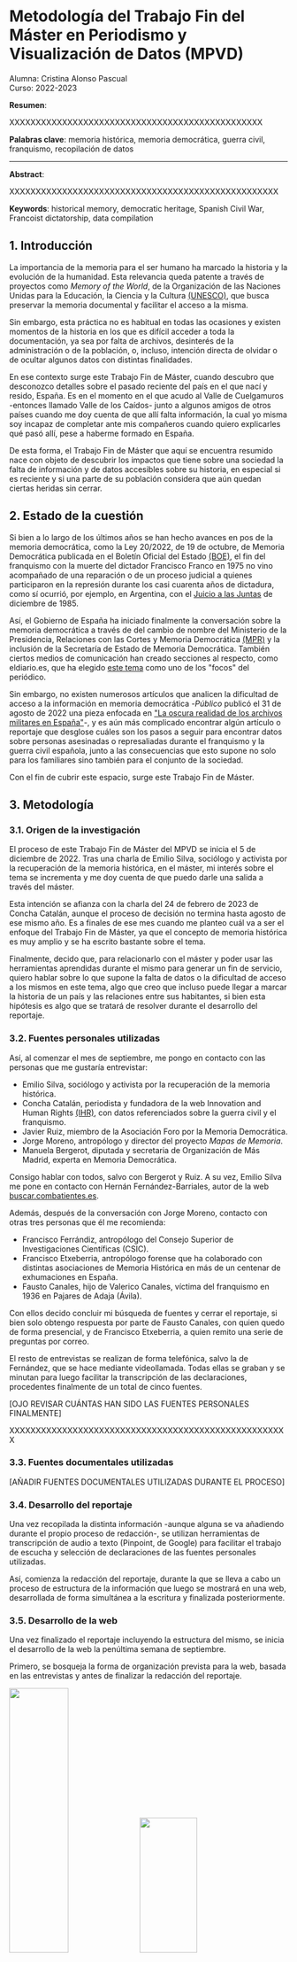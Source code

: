 # Metodología del Trabajo Fin del Máster en Periodismo y Visualización de Datos (MPVD)
Alumna: Cristina Alonso Pascual<br>
Curso: 2022-2023

**Resumen**:

XXXXXXXXXXXXXXXXXXXXXXXXXXXXXXXXXXXXXXXXXXXXXXXX

**Palabras clave**: memoria histórica, memoria democrática, guerra civil, franquismo, recopilación de datos

---

**Abstract**:

XXXXXXXXXXXXXXXXXXXXXXXXXXXXXXXXXXXXXXXXXXXXXXXXXXX

**Keywords**: historical memory, democratic heritage, Spanish Civil War, Francoist dictatorship, data compilation

## 1. Introducción

La importancia de la memoria para el ser humano ha marcado la historia y la evolución de la humanidad. Esta relevancia queda patente a través de proyectos como *Memory of the World*, de la Organización de las Naciones Unidas para la Educación, la Ciencia y la Cultura [(UNESCO)](https://www.unesco.org/en/memory-world), que busca preservar la memoria documental y facilitar el acceso a la misma.

Sin embargo, esta práctica no es habitual en todas las ocasiones y existen momentos de la historia en los que es difícil acceder a toda la documentación, ya sea por falta de archivos, desinterés de la administración o de la población, o, incluso, intención directa de olvidar o de ocultar algunos datos con distintas finalidades.

En ese contexto surge este Trabajo Fin de Máster, cuando descubro que desconozco detalles sobre el pasado reciente del país en el que nací y resido, España. Es en el momento en el que acudo al Valle de Cuelgamuros -entonces llamado Valle de los Caídos- junto a algunos amigos de otros países cuando me doy cuenta de que allí falta información, la cual yo misma soy incapaz de completar ante mis compañeros cuando quiero explicarles qué pasó allí, pese a haberme formado en España.

De esta forma, el Trabajo Fin de Máster que aquí se encuentra resumido nace con objeto de descubrir los impactos que tiene sobre una sociedad la falta de información y de datos accesibles sobre su historia, en especial si es reciente y si una parte de su población considera que aún quedan ciertas heridas sin cerrar. 

## 2. Estado de la cuestión

Si bien a lo largo de los últimos años se han hecho avances en pos de la memoria democrática, como la Ley 20/2022, de 19 de octubre, de Memoria Democrática publicada en el Boletín Oficial del Estado [(BOE)](https://www.boe.es/eli/es/l/2022/10/19/20/con), el fin del franquismo con la muerte del dictador Francisco Franco en 1975 no vino acompañado de una reparación o de un proceso judicial a quienes participaron en la represión durante los casi cuarenta años de dictadura, como sí ocurrió, por ejemplo, en Argentina, con el [Juicio a las Juntas](https://www.argentina.gob.ar/noticias/juicio-las-juntas-la-primera-condena-al-terrorismo-de-estado) de diciembre de 1985.

Así, el Gobierno de España ha iniciado finalmente la conversación sobre la memoria democrática a través de del cambio de nombre del Ministerio de la Presidencia, Relaciones con las Cortes y Memoria Democrática [(MPR)](https://www.mpr.gob.es/memoriademocratica/Paginas/index.aspx) y la inclusión de la Secretaría de Estado de Memoria Democrática. También ciertos medios de comunicación han creado secciones al respecto, como eldiario.es, que ha elegido [este tema](https://www.eldiario.es/focos/memoria_historica/) como uno de los "focos" del periódico.

Sin embargo, no existen numerosos artículos que analicen la dificultad de acceso a la información en memoria democrática -*Público* publicó el 31 de agosto de 2022 una pieza enfocada en ["La oscura realidad de los archivos militares en España"](https://www.publico.es/politica/oscura-realidad-archivos-militares-espana-falta-personal-gestionar-memoria.html)-, y es aún más complicado encontrar algún artículo o reportaje que desglose cuáles son los pasos a seguir para encontrar datos sobre personas asesinadas o represaliadas durante el franquismo y la guerra civil española, junto a las consecuencias que esto supone no solo para los familiares sino también para el conjunto de la sociedad.

Con el fin de cubrir este espacio, surge este Trabajo Fin de Máster.

## 3. Metodología

### 3.1. Origen de la investigación

El proceso de este Trabajo Fin de Máster del MPVD se inicia el 5 de diciembre de 2022. Tras una charla de Emilio Silva, sociólogo y activista por la recuperación de la memoria histórica, en el máster, mi interés sobre el tema se incrementa y me doy cuenta de que puedo darle una salida a través del máster.

Esta intención se afianza con la charla del 24 de febrero de 2023 de Concha Catalán, aunque el proceso de decisión no termina hasta agosto de ese mismo año. Es a finales de ese mes cuando me planteo cuál va a ser el enfoque del Trabajo Fin de Máster, ya que el concepto de memoria histórica es muy amplio y se ha escrito bastante sobre el tema. 

Finalmente, decido que, para relacionarlo con el máster y poder usar las herramientas aprendidas durante el mismo para generar un fin de servicio, quiero hablar sobre lo que supone la falta de datos o la dificultad de acceso a los mismos en este tema, algo que creo que incluso puede llegar a marcar la historia de un país y las relaciones entre sus habitantes, si bien esta hipótesis es algo que se tratará de resolver durante el desarrollo del reportaje.

### 3.2. Fuentes personales utilizadas

Así, al comenzar el mes de septiembre, me pongo en contacto con las personas que me gustaría entrevistar:

- Emilio Silva, sociólogo y activista por la recuperación de la memoria histórica.
- Concha Catalán, periodista y fundadora de la web Innovation and Human Rights [(IHR)](https://ihr.world/es/), con datos referenciados sobre la guerra civil y el franquismo.
- Javier Ruiz, miembro de la Asociación Foro por la Memoria Democrática.
- Jorge Moreno, antropólogo y director del proyecto *Mapas de Memoria*.
- Manuela Bergerot, diputada y secretaria de Organización de Más Madrid, experta en Memoria Democrática.

Consigo hablar con todos, salvo con Bergerot y Ruiz. A su vez, Emilio Silva me pone en contacto con Hernán Fernández-Barriales, autor de la web [buscar.combatientes.es](https://buscar.combatientes.es/). 

Además, después de la conversación con Jorge Moreno, contacto con otras tres personas que él me recomienda:

- Francisco Ferrándiz, antropólogo del Consejo Superior de Investigaciones Científicas (CSIC).
- Francisco Etxeberria, antropólogo forense que ha colaborado con distintas asociaciones de Memoria Histórica en más de un centenar de exhumaciones en España.
- Fausto Canales, hijo de Valerico Canales, víctima del franquismo en 1936 en Pajares de Adaja (Ávila).

Con ellos decido concluir mi búsqueda de fuentes y cerrar el reportaje, si bien solo obtengo respuesta por parte de Fausto Canales, con quien quedo de forma presencial, y de Francisco Etxeberria, a quien remito una serie de preguntas por correo.

El resto de entrevistas se realizan de forma telefónica, salvo la de Fernández, que se hace mediante videollamada. Todas ellas se graban y se minutan para luego facilitar la transcripción de las declaraciones, procedentes finalmente de un total de cinco fuentes.

[OJO REVISAR CUÁNTAS HAN SIDO LAS FUENTES PERSONALES FINALMENTE]

XXXXXXXXXXXXXXXXXXXXXXXXXXXXXXXXXXXXXXXXXXXXXXXXXXXXX

### 3.3. Fuentes documentales utilizadas

[AÑADIR FUENTES DOCUMENTALES UTILIZADAS DURANTE EL PROCESO]

### 3.4. Desarrollo del reportaje

Una vez recopilada la distinta información -aunque alguna se va añadiendo durante el propio proceso de redacción-, se utilizan herramientas de transcripción de audio a texto (Pinpoint, de Google) para facilitar el trabajo de escucha y selección de declaraciones de las fuentes personales utilizadas.

Así, comienza la redacción del reportaje, durante la que se lleva a cabo un proceso de estructura de la información que luego se mostrará en una web, desarrollada de forma simultánea a la escritura y finalizada posteriormente.

### 3.5. Desarrollo de la web

Una vez finalizado el reportaje incluyendo la estructura del mismo, se inicia el desarrollo de la web la penúltima semana de septiembre.

Primero, se bosqueja la forma de organización prevista para la web, basada en las entrevistas y antes de finalizar la redacción del reportaje.

<img src="webtfm1.jpg"  width="46%" height="35%">
<img src="webtfm2.jpg"  width="45.5%" height="25%">

En las imágenes anteriores, se precisa cuál es la idea inicial de la web, que se basa en título y subtítulo seguido del cuerpo principal del texto, con un mapa de las fosas y, posteriormente, visualizaciones de las fichas de las dos víctimas acerca de las que se han realizado las entrevistas, para ejemplificar el enfoque del texto.

Es decir, aunque el enfoque del cuerpo principal del Trabajo Fin de Máster es la ausencia de datos y será lo que se desarrolle a lo largo de este, las fichas complementarán el reportaje con anécdotas concretas para quienes quieran más detalles.


#### 3.5.1. Herramientas utilizadas en la web

XXXXXXXXXXXXXXXXXXXXXXXXXXXXXXXXXXXXXXXXXXXXXXXXXX

#### 3.5.2. Diseño de la web

XXXXXXXXXXXXXXXXXXXXXXXXXXXXXXXXXXXXXXXXXXXXXXXXXX


## 4. Conclusión

[AÑADIR CONCLUSIONES DEL TFM Y SUS LIMITACIONES O COSAS QUE FALTAN POR TRATAR O ESTARÍA BIEN COMPLETAR CON FUTUROS REPORTAJES O ARTÍCULOS]

XXXXXXXXXXXXXXXXXXXXXXXXXXXXXXXXXXXXXXXXX

## 5. Bibliografía y referencias

*Por orden de aparición*

- *Memory of the World*, Organización de las Naciones Unidas para la Educación, la Ciencia y la Cultura (UNESCO). Enlace: https://www.unesco.org/en/memory-world. Consultado el 23 de septiembre de 2023.
- *Ley 20/2022, de 19 de octubre, de Memoria Democrática*, Boletín Oficial del Estado (BOE). Enlace: https://www.boe.es/eli/es/l/2022/10/19/20/con. Consultado el 23 de septiembre de 2023.
- *Juicio a las Juntas: la primera condena al terrorismo de Estado*, Ministerio de Justicia y Derechos Humanos del Gobierno de Argentina, publicado el 9 de diciembre de 2021. Enlace: https://www.argentina.gob.ar/noticias/juicio-las-juntas-la-primera-condena-al-terrorismo-de-estado. Consultado el 23 de septiembre de 2023.
- Página web de memoria democrática, Ministerio de la Presidencia, Relaciones con las Cortes y Memoria Democrática (MPR). Enlace: https://www.mpr.gob.es/memoriademocratica/Paginas/index.aspx. Consultado el 23 de septiembre de 2023.
- Sección de memoria histórica, *eldiario.es*. Enlace: https://www.eldiario.es/focos/memoria_historica/. Consultado el 23 de septiembre de 2023.
-"La oscura realidad de los archivos militares en España: falta personal para gestionar tanta memoria", *Público*. Enlace: https://www.publico.es/politica/oscura-realidad-archivos-militares-espana-falta-personal-gestionar-memoria.html. Consultado el 23 de septiembre de 2023.
- Innovation and Human Rights (IHR), Concha Catalán. Enlace: https://ihr.world/es/. Consultado el 23 de septiembre de 2023.
- buscar.combatientes.es, Hernán Fernández. Enlace: https://buscar.combatientes.es/. Consultado el 23 de septiembre de 2023.

